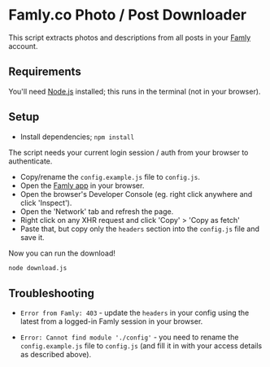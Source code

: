 # Famly.co Photo / Post Downloader

This script extracts photos and descriptions from all posts in your [Famly](https://www.famly.co/) account.

## Requirements

You'll need [Node.js](https://nodejs.org/en/) installed; this runs in the terminal (not in your browser).

## Setup

- Install dependencies; `npm install`

The script needs your current login session / auth from your browser to authenticate.

- Copy/rename the `config.example.js` file to `config.js`.
- Open the [Famly app](https://app.famly.co/#/account/feed) in your browser.
- Open the browser's Developer Console (eg. right click anywhere and click 'Inspect').
- Open the 'Network' tab and refresh the page.
- Right click on any XHR request and click 'Copy' > 'Copy as fetch'
- Paste that, but copy only the `headers` section into the `config.js` file and save it.

Now you can run the download!

```sh
node download.js
```

## Troubleshooting

- `Error from Famly: 403` - update the `headers` in your config using the latest from a logged-in Famly session in your browser.

- `Error: Cannot find module './config'` - you need to rename the `config.example.js` file to `config.js` (and fill it in with your access details as described above).
